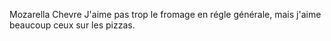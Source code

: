 Mozarella
Chevre
J'aime pas trop le fromage en régle générale, mais j'aime beaucoup ceux sur les pizzas.